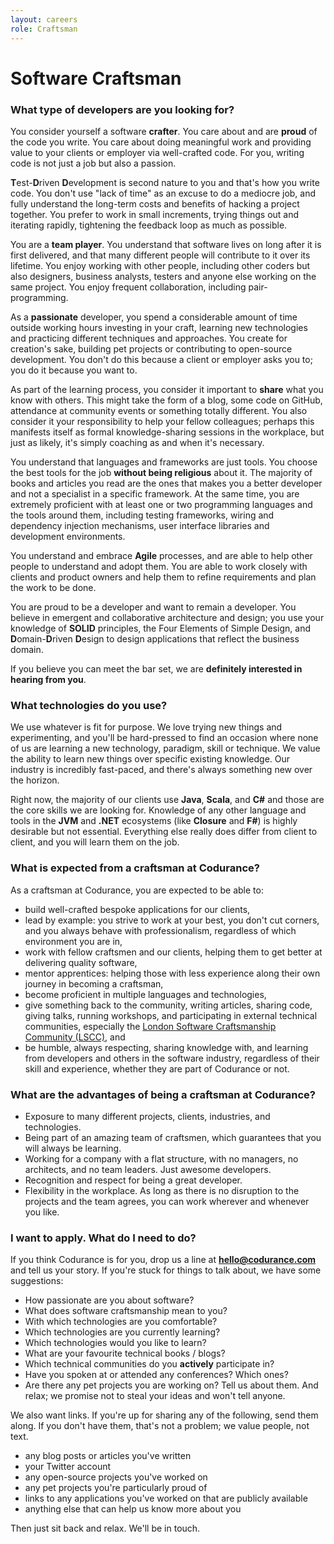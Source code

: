 ```yaml
---
layout: careers
role: Craftsman
---
```


# Software Craftsman

### What type of developers are you looking for?

You consider yourself a software **crafter**. You care about and are **proud** of the code you write. You care about doing meaningful work and providing value to your clients or employer via well-crafted code. For you, writing code is not just a job but also a passion.

**T**est-**D**riven **D**evelopment is second nature to you and that's how you write code. You don't use "lack of time" as an excuse to do a mediocre job, and fully understand the long-term costs and benefits of hacking a project together. You prefer to work in small increments, trying things out and iterating rapidly, tightening the feedback loop as much as possible.

You are a **team player**. You understand that software lives on long after it is first delivered, and that many different people will contribute to it over its lifetime. You enjoy working with other people, including other coders but also designers, business analysts, testers and anyone else working on the same project. You enjoy frequent collaboration, including pair-programming.

As a **passionate** developer, you spend a considerable amount of time outside working hours investing in your craft, learning new technologies and practicing different techniques and approaches. You create for creation's sake, building pet projects or contributing to open-source development. You don't do this because a client or employer asks you to; you do it because you want to.

As part of the learning process, you consider it important to **share** what you know with others. This might take the form of a blog, some code on GitHub, attendance at community events or something totally different. You also consider it your responsibility to help your fellow colleagues; perhaps this manifests itself as formal knowledge-sharing sessions in the workplace, but just as likely, it's simply coaching as and when it's necessary.

You understand that languages and frameworks are just tools. You choose the best tools for the job **without being religious** about it. The majority of books and articles you read are the ones that makes you a better developer and not a specialist in a specific framework. At the same time, you are extremely proficient with at least one or two programming languages and the tools around them, including testing frameworks, wiring and dependency injection mechanisms, user interface libraries and development environments.

You understand and embrace **Agile** processes, and are able to help other people to understand and adopt them. You are able to work closely with clients and product owners and help them to refine requirements and plan the work to be done.

You are proud to be a developer and want to remain a developer. You believe in emergent and collaborative architecture and design; you use your knowledge of **SOLID** principles, the Four Elements of Simple Design, and **D**omain-**D**riven **D**esign to design applications that reflect the business domain.

If you believe you can meet the bar set, we are **definitely interested in hearing from you**.

### What technologies do you use?

We use whatever is fit for purpose. We love trying new things and experimenting, and you'll be hard-pressed to find an occasion where none of us are learning a new technology, paradigm, skill or technique. We value the ability to learn new things over specific existing knowledge. Our industry is incredibly fast-paced, and there's always something new over the horizon.

Right now, the majority of our clients use **Java**, **Scala**, and **C#** and those are the core skills we are looking for. Knowledge of any other language and tools in the **JVM** and **.NET** ecosystems (like **Closure** and **F#**) is highly desirable but not essential. Everything else really does differ from client to client, and you will learn them on the job.

### What is expected from a craftsman at Codurance?

As a craftsman at Codurance, you are expected to be able to:

  * build well-crafted bespoke applications for our clients,
  * lead by example: you strive to work at your best, you don't cut corners, and you always behave with professionalism, regardless of which environment you are in,
  * work with fellow craftsmen and our clients, helping them to get better at delivering quality software,
  * mentor apprentices: helping those with less experience along their own journey in becoming a craftsman,
  * become proficient in multiple languages and technologies,
  * give something back to the community, writing articles, sharing code, giving talks, running workshops, and participating in external technical communities, especially the [London Software Craftsmanship Community (LSCC)](http://londonswcraft.com), and
  * be humble, always respecting, sharing knowledge with, and learning from developers and others in the software industry, regardless of their skill and experience, whether they are part of Codurance or not.

### What are the advantages of being a craftsman at Codurance?

  * Exposure to many different projects, clients, industries, and technologies.
  * Being part of an amazing team of craftsmen, which guarantees that you will always be learning.
  * Working for a company with a flat structure, with no managers, no architects, and no team leaders. Just awesome developers.
  * Recognition and respect for being a great developer.
  * Flexibility in the workplace. As long as there is no disruption to the projects and the team agrees, you can work wherever and whenever you like.

### I want to apply. What do I need to do?

If you think Codurance is for you, drop us a line at **[hello@codurance.com](mailto:hello@codurance.com)** and tell us your story. If you're stuck for things to talk about, we have some suggestions:

  * How passionate are you about software?
  * What does software craftsmanship mean to you?
  * With which technologies are you comfortable?
  * Which technologies are you currently learning?
  * Which technologies would you like to learn?
  * What are your favourite technical books / blogs?
  * Which technical communities do you **actively** participate in?
  * Have you spoken at or attended any conferences? Which ones?
  * Are there any pet projects you are working on? Tell us about them. And relax; we promise not to steal your ideas and won't tell anyone.

We also want links. If you're up for sharing any of the following, send them along. If you don't have them, that's not a problem; we value people, not text.

  * any blog posts or articles you've written
  * your Twitter account
  * any open-source projects you've worked on
  * any pet projects you're particularly proud of
  * links to any applications you've worked on that are publicly available
  * anything else that can help us know more about you

Then just sit back and relax. We'll be in touch.
